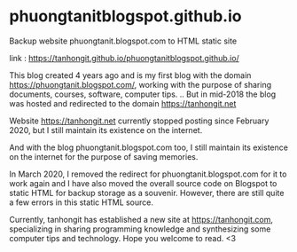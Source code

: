 # phuongtanitblogspot.github.io
Backup website phuongtanit.blogspot.com to HTML static site

link : https://tanhongit.github.io/phuongtanitblogspot.github.io/

This blog created 4 years ago and is my first blog with the domain https://phuongtanit.blogspot.com/, working with the purpose of sharing documents, courses, software, computer tips. .. But in mid-2018 the blog was hosted and redirected to the domain https://tanhongit.net

Website https://tanhongit.net currently stopped posting since February 2020, but I still maintain its existence on the internet.

And with the blog phuongtanit.blogspot.com too, I still maintain its existence on the internet for the purpose of saving memories.

In March 2020, I removed the redirect for phuongtanit.blogspot.com for it to work again and I have also moved the overall source code on Blogspot to static HTML for backup storage as a souvenir. However, there are still quite a few errors in this static HTML source.

Currently, tanhongit has established a new site at https://tanhongit.com, specializing in sharing programming knowledge and synthesizing some computer tips and technology. Hope you welcome to read. <3
